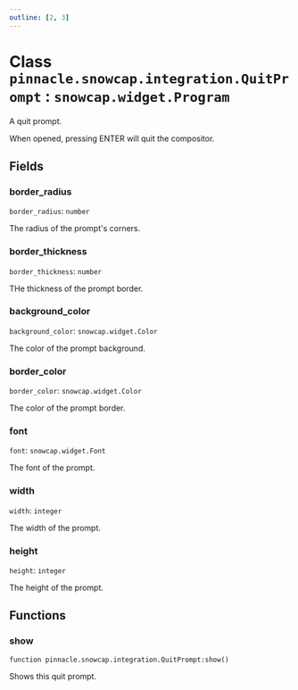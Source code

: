 ```yaml
---
outline: [2, 3]
---
```


# Class `pinnacle.snowcap.integration.QuitPrompt` : <code>snowcap.widget.Program</code>


A quit prompt.

When opened, pressing ENTER will quit the compositor.

## Fields

### border_radius

`border_radius`: <code>number</code>

The radius of the prompt's corners.

### border_thickness

`border_thickness`: <code>number</code>

THe thickness of the prompt border.

### background_color

`background_color`: <code>snowcap.widget.Color</code>

The color of the prompt background.

### border_color

`border_color`: <code>snowcap.widget.Color</code>

The color of the prompt border.

### font

`font`: <code>snowcap.widget.Font</code>

The font of the prompt.

### width

`width`: <code>integer</code>

The width of the prompt.

### height

`height`: <code>integer</code>

The height of the prompt.


## Functions

### <Badge type="method" text="method" /> show

<div class="language-lua"><pre><code>function pinnacle.snowcap.integration.QuitPrompt:show()</code></pre></div>

Shows this quit prompt.





